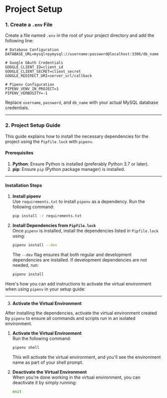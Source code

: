 # Project Setup

### 1. Create a `.env` File

Create a file named `.env` in the root of your project directory and add the following line:

```env
# Database Configuration
DATABASE_URL=mysql+pymysql://username:password@localhost:3306/db_name

# Google OAuth Credentials
GOOGLE_CLIENT_ID=client_id
GOOGLE_CLIENT_SECRET=client_secret
GOOGLE_REDIRECT_URI=server_url/callback

# Pipenv Configuration
PIPENV_VENV_IN_PROJECT=1
PIPENV_VERBOSITY=-1
```

Replace `username`, `password`, and `db_name` with your actual MySQL database credentials.

---

### 2. Project Setup Guide

This guide explains how to install the necessary dependencies for the project using the `Pipfile.lock` with `pipenv`.

#### Prerequisites

1. **Python**: Ensure Python is installed (preferably Python 3.7 or later).  
2. **pip**: Ensure `pip` (Python package manager) is installed.

---

#### Installation Steps

1. **Install pipenv**  
   Use `requirements.txt` to install `pipenv` as a dependency. Run the following command:
   ```bash
   pip install -r requirements.txt
   ```

2. **Install Dependencies from `Pipfile.lock`**  
   Once `pipenv` is installed, install the dependencies listed in `Pipfile.lock` using:
   ```bash
   pipenv install --dev
   ```
   The `--dev` flag ensures that both regular and development dependencies are installed. If development dependencies are not needed, run:
   ```bash
   pipenv install
   ```
Here's how you can add instructions to activate the virtual environment when using `pipenv` in your setup guide:

---

3. **Activate the Virtual Environment**

After installing the dependencies, activate the virtual environment created by `pipenv` to ensure all commands and scripts run in an isolated environment.

1. **Activate the Virtual Environment**  
   Run the following command:
   ```bash
   pipenv shell
   ```

   This will activate the virtual environment, and you'll see the environment name as part of your shell prompt.

2. **Deactivate the Virtual Environment**  
   When you're done working in the virtual environment, you can deactivate it by simply running:
   ```bash
   exit
   ```